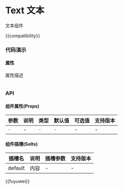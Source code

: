 # Text 文本

文本组件

{{compatibility}}

### 代码演示
#### 属性
属性描述

```html
```

### API
#### 组件属性(Props)
| 参数	| 说明	| 类型	| 默认值	| 可选值	| 支持版本	|
| ---	| ---	| ---	| ---	| ---	| ---		|
| `-`	| -		| `-`	| `-`	| -		| -			|



#### 组件插槽(Solts)

|插槽名	|说明	|插槽参数	|支持版本	|
|---	|---	|---		|---		|
|default|内容	|-			|-			|


{{fuyuwei}}